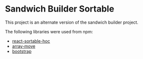 # Sandwich Builder Sortable

This project is an alternate version of the sandwich builder project.

The following libraries were used from npm:
* [react-sortable-hoc](https://github.com/clauderic/react-sortable-hoc)
* [array-move](https://www.npmjs.com/package/array-move)
* [bootstrap](https://www.npmjs.com/package/bootstrap)